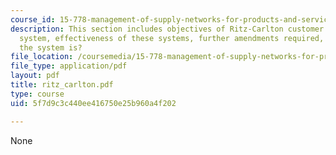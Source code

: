 ```yaml
---
course_id: 15-778-management-of-supply-networks-for-products-and-services-summer-2004
description: This section includes objectives of Ritz-Carlton customer information
  system, effectiveness of these systems, further amendments required, and how successful
  the system is?
file_location: /coursemedia/15-778-management-of-supply-networks-for-products-and-services-summer-2004/5f7d9c3c440ee416750e25b960a4f202_ritz_carlton.pdf
file_type: application/pdf
layout: pdf
title: ritz_carlton.pdf
type: course
uid: 5f7d9c3c440ee416750e25b960a4f202

---
```

None